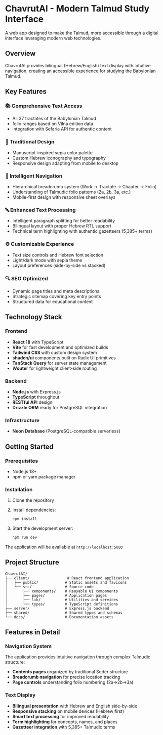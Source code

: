# ChavrutAI - Modern Talmud Study Interface

A web app designed to make the Talmud, more accessible through a digital interface leveraging modern web technologies.

## Overview

ChavrutAI provides bilingual (Hebrew/English) text display with intuitive navigation, creating an accessible experience for studying the Babylonian Talmud. 

## Key Features

### 📚 **Comprehensive Text Access**
- All 37 tractates of the Babylonian Talmud
-  folio ranges based on Vilna edition data
-  integration with Sefaria API for authentic content

### 🎨 **Traditional Design**
- Manuscript-inspired sepia color palette
- Custom Hebrew iconography and typography
- Responsive design adapting from mobile to desktop

### 🧭 **Intelligent Navigation**
- Hierarchical breadcrumb system (Work → Tractate → Chapter → Folio)
- Understanding of Talmudic folio patterns (2a, 2b, 3a, etc.)
- Mobile-first design with responsive sheet overlays

### 🔤 **Enhanced Text Processing**
- Intelligent paragraph splitting for better readability
- Bilingual layout with proper Hebrew RTL support
- Technical term highlighting with authentic gazetteers (5,385+ terms)

### ⚙️ **Customizable Experience**
- Text size controls and Hebrew font selection
- Light/dark mode with sepia theme
- Layout preferences (side-by-side vs stacked)

### 🔍 **SEO Optimized**
- Dynamic page titles and meta descriptions
- Strategic sitemap covering key entry points
- Structured data for educational content

## Technology Stack

### Frontend
- **React 18** with TypeScript
- **Vite** for fast development and optimized builds
- **Tailwind CSS** with custom design system
- **shadcn/ui** components built on Radix UI primitives
- **TanStack Query** for server state management
- **Wouter** for lightweight client-side routing

### Backend
- **Node.js** with Express.js
- **TypeScript** throughout
- **RESTful API** design
- **Drizzle ORM** ready for PostgreSQL integration

### Infrastructure
- **Neon Database** (PostgreSQL-compatible serverless)

## Getting Started

### Prerequisites
- Node.js 18+ 
- npm or yarn package manager

### Installation

1. Clone the repository
2. Install dependencies:
   ```bash
   npm install
   ```

3. Start the development server:
   ```bash
   npm run dev
   ```

The application will be available at `http://localhost:5000`

## Project Structure

```
ChavrutAI/
├── client/                 # React frontend application
│   ├── public/            # Static assets and favicons
│   └── src/               # Source code
│       ├── components/    # Reusable UI components
│       ├── pages/         # Application pages
│       ├── lib/           # Utilities and services
│       └── types/         # TypeScript definitions
├── server/                # Express.js backend
├── shared/                # Shared types and schemas
└── docs/                  # Documentation assets
```

## Features in Detail

### Navigation System
The application provides intuitive navigation through complex Talmudic structure:
- **Contents pages** organized by traditional Seder structure
- **Breadcrumb navigation** for precise location tracking
- **Page controls** understanding folio numbering (2a→2b→3a)

### Text Display
- **Bilingual presentation** with Hebrew and English side-by-side
- **Responsive stacking** on mobile devices (Hebrew first)
- **Smart text processing** for improved readability
- **Term highlighting** for concepts, names, and places
- **Gazetteer integration** with 5,385+  Talmudic terms
